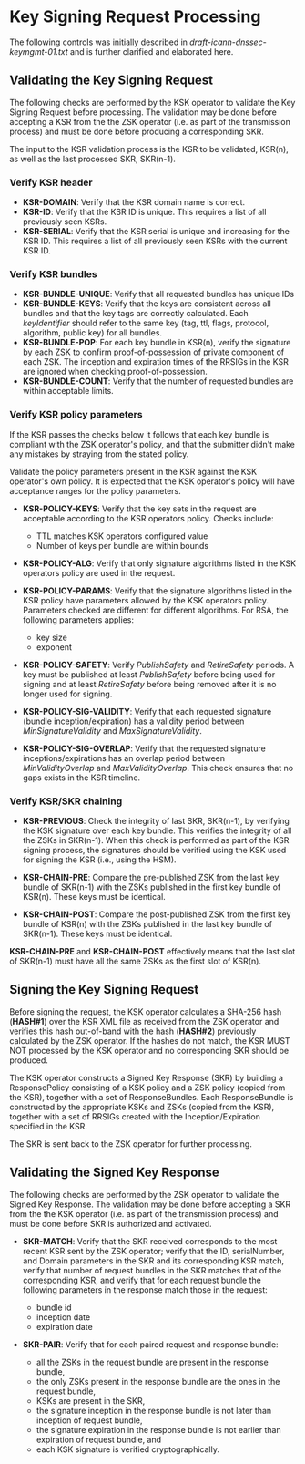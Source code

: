 # Key Signing Request Processing

The following controls was initially described in _draft-icann-dnssec-keymgmt-01.txt_ and is further clarified and elaborated here.


## Validating the Key Signing Request

The following checks are performed by the KSK operator to validate the Key Signing Request before processing. The validation may be done before accepting a KSR from the the ZSK operator (i.e. as part of the transmission process) and must be done before producing a corresponding SKR.

The input to the KSR validation process is the KSR to be validated, KSR(n), as well as the last processed SKR, SKR(n-1).



### Verify KSR header

- **KSR-DOMAIN**: Verify that the KSR domain name is correct.
- **KSR-ID**: Verify that the KSR ID is unique. This requires a list of all previously seen KSRs.
- **KSR-SERIAL**: Verify that the KSR serial is unique and increasing for the KSR ID. This requires a list of all previously seen KSRs with the current KSR ID.

### Verify KSR bundles

- **KSR-BUNDLE-UNIQUE**: Verify that all requested bundles has unique IDs
- **KSR-BUNDLE-KEYS**: Verify that the keys are consistent across all bundles and that the key tags are correctly calculated. Each _keyIdentifier_ should refer to the same key (tag, ttl, flags, protocol, algorithm, public key) for all bundles.
- **KSR-BUNDLE-POP**: For each key bundle in KSR(n), verify the signature by each ZSK to confirm proof-of-possession of private component of each ZSK. The inception and expiration times of the RRSIGs in the KSR are ignored when checking proof-of-possession.
- **KSR-BUNDLE-COUNT**: Verify that the number of requested bundles are within acceptable limits.

### Verify KSR policy parameters

If the KSR passes the checks below it follows that each key bundle is compliant with the ZSK operator's policy, and that the submitter didn't make any mistakes by straying from the stated policy.

Validate the policy parameters present in the KSR against the KSK operator's own policy. It is expected that the KSK operator's policy will have acceptance ranges for the policy parameters.

- **KSR-POLICY-KEYS**: Verify that the key sets in the request are acceptable according to the KSR operators policy.
  Checks include:
    - TTL matches KSK operators configured value
    - Number of keys per bundle are within bounds

- **KSR-POLICY-ALG**: Verify that only signature algorithms listed in the KSK operators policy are used in the request.

- **KSR-POLICY-PARAMS**: Verify that the signature algorithms listed in the KSR policy have parameters allowed by the KSK operators policy. Parameters checked are different for different algorithms. For RSA, the following parameters applies:

    - key size
    - exponent

- **KSR-POLICY-SAFETY**: Verify _PublishSafety_ and _RetireSafety_ periods. A key must be published at least _PublishSafety_ before being used for signing and at least _RetireSafety_ before being removed after it is no longer used for signing.

- **KSR-POLICY-SIG-VALIDITY**: Verify that each requested signature (bundle inception/expiration) has a validity period between _MinSignatureValidity_ and _MaxSignatureValidity_.

- **KSR-POLICY-SIG-OVERLAP**: Verify that the requested signature inceptions/expirations has an overlap period between _MinValidityOverlap_ and _MaxValidityOverlap_. This check ensures that no gaps exists in the KSR timeline.

### Verify KSR/SKR chaining

- **KSR-PREVIOUS**: Check the integrity of last SKR, SKR(n-1), by verifying the KSK signature over each key bundle. This verifies the integrity of all the ZSKs in SKR(n-1). When this check is performed as part of the KSR signing process, the signatures should be verified using the KSK used for signing the KSR (i.e., using the HSM).

- **KSR-CHAIN-PRE**: Compare the pre-published ZSK from the last key bundle of SKR(n-1) with the ZSKs published in the first key bundle of KSR(n). These keys must be identical.

- **KSR-CHAIN-POST**: Compare the post-published ZSK from the first key bundle of KSR(n) with the ZSKs published in the last key bundle of SKR(n-1). These keys must be identical.

**KSR-CHAIN-PRE** and **KSR-CHAIN-POST** effectively means that the last slot of SKR(n-1) must have all the same ZSKs as the first slot of KSR(n).


## Signing the Key Signing Request

Before signing the request, the KSK operator calculates a SHA-256 hash (**HASH#1**) over the KSR XML file as received from the ZSK operator and verifies this hash out-of-band with the hash (**HASH#2**) previously calculated by the ZSK operator. If the hashes do not match, the KSR MUST NOT processed by the KSK operator and no corresponding SKR should be produced.

The KSK operator constructs a Signed Key Response (SKR) by building a ResponsePolicy consisting of a KSK policy and a ZSK policy (copied from the KSR), together with a set of ResponseBundles. Each ResponseBundle is constructed by the appropriate KSKs and ZSKs (copied from the
KSR), together with a set of RRSIGs created with the Inception/Expiration
specified in the KSR.

The SKR is sent back to the ZSK operator for further processing.


## Validating the Signed Key Response

The following checks are performed by the ZSK operator to validate the Signed
Key Response. The validation may be done before accepting a SKR from the the
KSK operator (i.e. as part of the transmission process) and must be done before
SKR is authorized and activated.

- **SKR-MATCH**: Verify that the SKR received corresponds to the most recent KSR sent by the ZSK operator; verify that the ID, serialNumber, and Domain parameters in the SKR and its corresponding KSR match, verify that number of request bundles in the SKR matches that of the
  corresponding KSR, and verify that for each request bundle the following parameters in the response match those in the request:

    - bundle id
    - inception date
    - expiration date

- **SKR-PAIR**: Verify that for each paired request and response bundle:

    - all the ZSKs in the request bundle are present in the response bundle,
    - the only ZSKs present in the response bundle are the ones in the request bundle,
    - KSKs are present in the SKR,
    - the signature inception in the response bundle is not later than inception of request bundle,
    - the signature expiration in the response bundle is not earlier than expiration of request bundle, and
    - each KSK signature is verified cryptographically.
